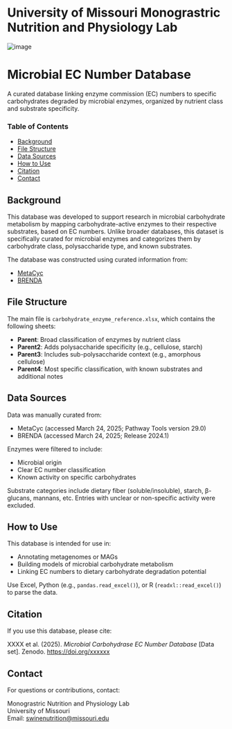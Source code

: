 # University of Missouri Monograstric Nutrition and Physiology Lab
![image](https://github.com/user-attachments/assets/361904a3-301f-480c-adbc-5765d04ea35d)

# Microbial EC Number Database

A curated database linking enzyme commission (EC) numbers to specific carbohydrates degraded by microbial enzymes, organized by nutrient class and substrate specificity.
### Table of Contents
- [Background](#background)
- [File Structure](#file-structure)
- [Data Sources](#data-sources)
- [How to Use](#how-to-use)
- [Citation](#citation)
- [Contact](#contact)
## Background

This database was developed to support research in microbial carbohydrate metabolism by mapping carbohydrate-active enzymes to their respective substrates, based on EC numbers. Unlike broader databases, this dataset is specifically curated for microbial enzymes and categorizes them by carbohydrate class, polysaccharide type, and known substrates.

The database was constructed using curated information from:
- [MetaCyc](https://metacyc.org/)
- [BRENDA](https://www.brenda-enzymes.org/)
## File Structure

The main file is `carbohydrate_enzyme_reference.xlsx`, which contains the following sheets:

- **Parent**: Broad classification of enzymes by nutrient class
- **Parent2**: Adds polysaccharide specificity (e.g., cellulose, starch)
- **Parent3**: Includes sub-polysaccharide context (e.g., amorphous cellulose)
- **Parent4**: Most specific classification, with known substrates and additional notes

## Data Sources 

Data was manually curated from:
- MetaCyc (accessed March 24, 2025; Pathway Tools version 29.0)
- BRENDA (accessed March 24, 2025; Release 2024.1)

Enzymes were filtered to include:
- Microbial origin
- Clear EC number classification
- Known activity on specific carbohydrates

Substrate categories include dietary fiber (soluble/insoluble), starch, β-glucans, mannans, etc. Entries with unclear or non-specific activity were excluded.

## How to Use

This database is intended for use in:
- Annotating metagenomes or MAGs
- Building models of microbial carbohydrate metabolism
- Linking EC numbers to dietary carbohydrate degradation potential

Use Excel, Python (e.g., `pandas.read_excel()`), or R (`readxl::read_excel()`) to parse the data.

## Citation

If you use this database, please cite:

XXXX et al. (2025). *Microbial Carbohydrase EC Number Database* [Data set]. Zenodo. https://doi.org/xxxxxx
## Contact

For questions or contributions, contact:

Monograstric Nutrition and Physiology Lab  
University of Missouri  
Email: swinenutrition@missouri.edu


